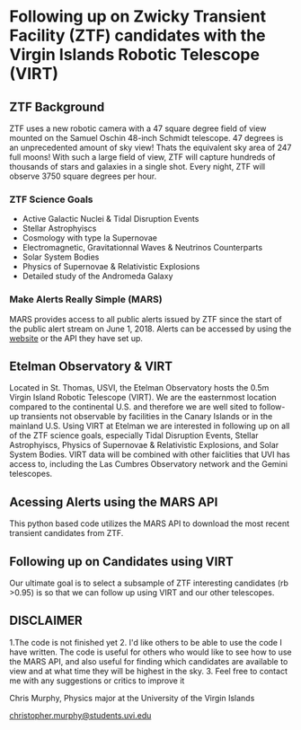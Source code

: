 # Following up on Zwicky Transient Facility (ZTF) candidates with the Virgin Islands Robotic Telescope (VIRT)

## ZTF Background

ZTF uses a new robotic camera with a 47 square degree field of view mounted on the Samuel Oschin 48-inch Schmidt telescope. 47 degrees is an unprecedented amount of sky view! Thats the equivalent sky area of 247 full moons! With such a large field of view, ZTF will capture hundreds of thousands of stars and galaxies in a single shot. Every night, ZTF will observe 3750 square degrees per hour.

### ZTF Science Goals
+ Active Galactic Nuclei & Tidal Disruption Events
+ Stellar Astrophyiscs
+ Cosmology with type Ia Supernovae
+ Electromagnetic, Gravitationnal Waves & Neutrinos Counterparts
+ Solar System Bodies
+ Physics of Supernovae & Relativistic Explosions 
+ Detailed study of the Andromeda Galaxy

### Make Alerts Really Simple (MARS)
MARS provides access to all public alerts issued by ZTF since the start of the public alert stream on June 1, 2018. Alerts can be accessed by using the [website](https://mars.lco.global/) or the API they have set up.

## Etelman Observatory & VIRT
Located in St. Thomas, USVI, the Etelman Observatory hosts the 0.5m Virgin Island Robotic Telescope (VIRT).
We are the easternmost location compared to the continental U.S. and therefore we are well sited to follow-up transients not observable by
facilities in the Canary Islands or in the mainland U.S. 
Using VIRT at Etelman we are interested in following up on all of the ZTF science goals, especially Tidal Disruption Events, Stellar Astrophyiscs, Physics of Supernovae & Relativistic Explosions, and Solar System Bodies.
VIRT data will be combined with other faiclities that UVI has access to, including the Las Cumbres Observatory network and the Gemini telescopes.

## Acessing Alerts using the MARS API 
This python based code utilizes the MARS API to download the most recent transient candidates from ZTF.

## Following up on Candidates using VIRT
Our ultimate goal is to select a subsample of ZTF interesting candidates (rb >0.95)  is so that we can follow up using VIRT and our other telescopes.

## DISCLAIMER
1.The code is not finished yet
2. I'd like others to be able to use the code I have written. The code is useful for others who would like to see how to use the MARS API, and also useful for finding which candidates are available to view and at what time they will be highest in the sky.
3. Feel free to contact me with any suggestions or critics to improve it



Chris Murphy, Physics major at the University of the Virgin Islands


christopher.murphy@students.uvi.edu
